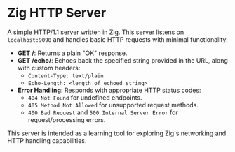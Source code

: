 # Zig HTTP Server

A simple HTTP/1.1 server written in Zig. This server listens on `localhost:9090` and handles basic HTTP requests with minimal functionality:

- **GET /**: Returns a plain "OK" response.
- **GET /echo/<your string>**: Echoes back the specified string provided in the URL, along with custom headers:
  - `Content-Type: text/plain`
  - `Echo-Length: <length of echoed string>`
- **Error Handling**: Responds with appropriate HTTP status codes:
  - `404 Not Found` for undefined endpoints.
  - `405 Method Not Allowed` for unsupported request methods.
  - `400 Bad Request` and `500 Internal Server Error` for request/processing errors.

This server is intended as a learning tool for exploring Zig's networking and HTTP handling capabilities.
